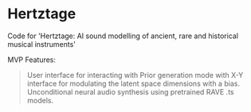 # Hertztage
Code for 'Hertztage: AI sound modelling of ancient, rare and historical musical instruments'

MVP Features:

> User interface for interacting with Prior generation mode with X-Y interface for modulating the latent space dimensions with a bias.
> Unconditional neural audio synthesis using pretrained RAVE .ts models.

